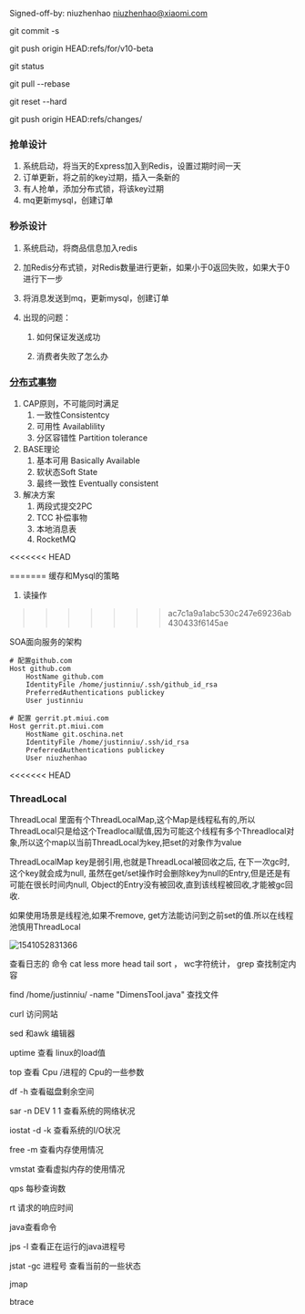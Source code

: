 Signed-off-by: niuzhenhao <niuzhenhao@xiaomi.com>

git commit -s

git push origin HEAD:refs/for/v10-beta

git status

git pull --rebase

git reset --hard 

git push origin HEAD:refs/changes/

### 抢单设计

1. 系统启动，将当天的Express加入到Redis，设置过期时间一天
2. 订单更新，将之前的key过期，插入一条新的
3. 有人抢单，添加分布式锁，将该key过期
4. mq更新mysql，创建订单

### 秒杀设计

1. 系统启动，将商品信息加入redis

2. 加Redis分布式锁，对Redis数量进行更新，如果小于0返回失败，如果大于0进行下一步

3. 将消息发送到mq，更新mysql，创建订单

4. 出现的问题：

   1. 如何保证发送成功

   2. 消费者失败了怎么办

### [分布式事物](https://www.cnblogs.com/savorboard/p/distributed-system-transaction-consistency.html)

1. CAP原则，不可能同时满足
   1. 一致性Consistentcy
   2. 可用性 Availablility
   3. 分区容错性 Partition tolerance
2. BASE理论
   1. 基本可用 Basically Available
   2. 软状态Soft State
   3. 最终一致性 Eventually consistent
3. 解决方案
   1. 两段式提交2PC
   2. TCC 补偿事物
   3. 本地消息表
   4. RocketMQ



<<<<<<< HEAD

=======
缓存和Mysql的策略

1. 读操作
>>>>>>> ac7c1a9a1abc530c247e69236ab430433f6145ae

SOA面向服务的架构

```
# 配置github.com
Host github.com                 
    HostName github.com
    IdentityFile /home/justinniu/.ssh/github_id_rsa
    PreferredAuthentications publickey
    User justinniu

# 配置 gerrit.pt.miui.com	
Host gerrit.pt.miui.com	 
    HostName git.oschina.net
    IdentityFile /home/justinniu/.ssh/id_rsa
    PreferredAuthentications publickey
    User niuzhenhao
```

<<<<<<< HEAD


### ThreadLocal

ThreadLocal 里面有个ThreadLocalMap,这个Map是线程私有的,所以ThreadLocal只是给这个Treadlocal赋值,因为可能这个线程有多个Threadlocal对象,所以这个map以当前ThreadLocal为key,把set的对象作为value

ThreadLocalMap key是弱引用,也就是ThreadLocal被回收之后, 在下一次gc时,这个key就会成为null, 虽然在get/set操作时会删除key为null的Entry,但是还是有可能在很长时间内null, Object的Entry没有被回收,直到该线程被回收,才能被gc回收.

如果使用场景是线程池,如果不remove, get方法能访问到之前set的值.所以在线程池慎用ThreadLocal

![1541052831366](/home/justinniu/MarkDown/notebook/1541052831366.png)

查看日志的 命令  cat less more head tail sort ， wc字符统计， grep 查找制定内容

find /home/justinniu/ -name "DimensTool.java" 查找文件

curl 访问网站

sed 和awk 编辑器

uptime 查看 linux的load值

top 查看 Cpu /进程的   Cpu的一些参数

df -h 查看磁盘剩余空间

sar -n DEV 1 1 查看系统的网络状况

iostat -d -k 查看系统的I/O状况

free -m 查看内存使用情况

vmstat 查看虚拟内存的使用情况

qps 每秒查询数

rt 请求的响应时间

java查看命令

jps -l 查看正在运行的java进程号

jstat -gc 进程号 查看当前的一些状态

jmap

btrace